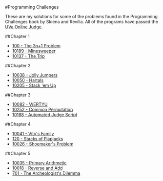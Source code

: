 #Programming Challenges

These are my solutions for some of the problems found in the Programming Challenges book by Skiena and Revilla. All of the programs have passed the [UVa Online Judge](https://uva.onlinejudge.org/).

##Chapter 1
- [100 - The 3n+1 Problem](https://uva.onlinejudge.org/index.php?option=com_onlinejudge&Itemid=8&category=29&page=show_problem&problem=36)
- [10189 - Minesweeper](https://uva.onlinejudge.org/index.php?option=com_onlinejudge&Itemid=8&category=29&page=show_problem&problem=1130)
- [10137 - The Trip](https://uva.onlinejudge.org/index.php?option=com_onlinejudge&Itemid=8&category=29&page=show_problem&problem=1078)


##Chapter 2
- [10038 - Jolly Jumpers](https://uva.onlinejudge.org/index.php?option=com_onlinejudge&Itemid=8&category=30&page=show_problem&problem=979)
- [10050 - Hartals](https://uva.onlinejudge.org/index.php?option=com_onlinejudge&Itemid=8&category=30&page=show_problem&problem=991)
- [10205 - Stack 'em Up](https://uva.onlinejudge.org/index.php?option=com_onlinejudge&Itemid=8&category=30&page=show_problem&problem=1146)

##Chapter 3
- [10082 - WERTYU](https://uva.onlinejudge.org/index.php?option=com_onlinejudge&Itemid=8&category=31&page=show_problem&problem=1023)
- [10252 - Common Permutation](https://uva.onlinejudge.org/index.php?option=com_onlinejudge&Itemid=8&category=31&page=show_problem&problem=1193)
- [10188 - Automated Judge Script](https://uva.onlinejudge.org/index.php?option=com_onlinejudge&Itemid=8&category=31&page=show_problem&problem=1129)

##Chapter 4
- [10041 - Vito's Family](https://uva.onlinejudge.org/index.php?option=com_onlinejudge&Itemid=8&category=32&page=show_problem&problem=982)
- [120 - Stacks of Flapjacks](https://uva.onlinejudge.org/index.php?option=com_onlinejudge&Itemid=8&category=32&page=show_problem&problem=56)
- [10026 - Shoemaker's Problem](https://uva.onlinejudge.org/index.php?option=com_onlinejudge&Itemid=8&category=32&page=show_problem&problem=967)

##Chapter 5
- [10035 - Primary Arithmetic](https://uva.onlinejudge.org/index.php?option=com_onlinejudge&Itemid=8&category=33&page=show_problem&problem=976)
- [10018 - Reverse and Add](https://uva.onlinejudge.org/index.php?option=com_onlinejudge&Itemid=8&category=33&page=show_problem&problem=976)
- [701 - The Archeologist's Dilemma](https://uva.onlinejudge.org/index.php?option=com_onlinejudge&Itemid=8&category=33&page=show_problem&problem=642)